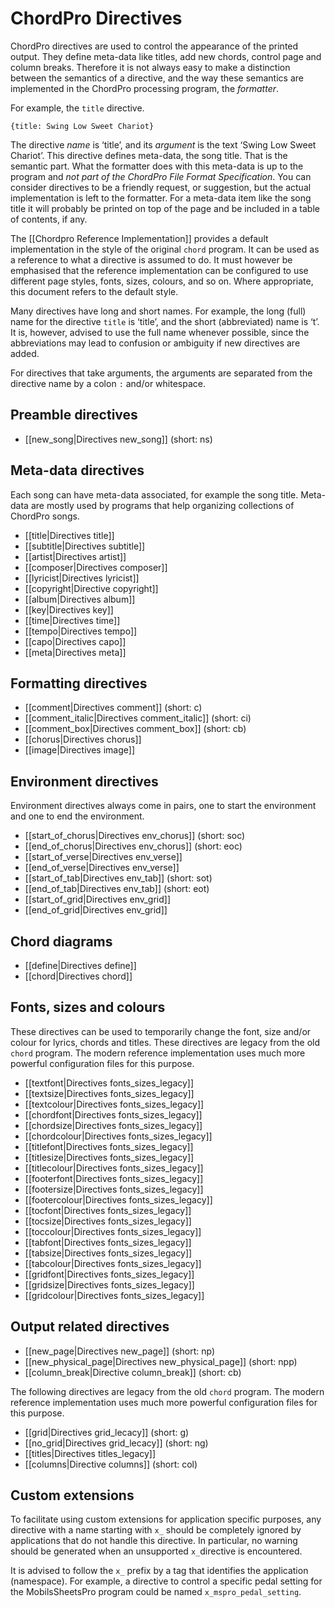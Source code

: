 # ChordPro Directives

ChordPro directives are used to control the appearance of the printed output. They define meta-data like titles, add new chords, control page and column breaks. Therefore it is not always easy to make a distinction between the semantics of a directive, and the way these semantics are implemented in the ChordPro processing program, the _formatter_.

For example, the `title` directive.

    {title: Swing Low Sweet Chariot}

The directive _name_ is ‘title’, and its _argument_ is the text ‘Swing Low Sweet Chariot’. This directive defines meta-data, the song title. That is the semantic part. What the formatter does with this meta-data is up to the program and _not part of the ChordPro File Format Specification_. You can consider directives to be a friendly request, or suggestion, but the actual implementation is left to the formatter. For a meta-data item like the song title it will probably be printed on top of the page and be included in a table of contents, if any.

The [[Chordpro Reference Implementation]] provides a default implementation in the style of the original `chord` program. It can be used as a reference to what a directive is assumed to do. It must however be emphasised that the reference implementation can be configured to use different page styles, fonts, sizes, colours, and so on. Where appropriate, this document refers to the default style.

Many directives have long and short names. For example, the long (full) name for the directive `title` is ‘title’,
and the short (abbreviated) name is ‘t’. It is, however, advised to use the full name whenever possible, since the abbreviations may lead to confusion or ambiguity if new directives are added.

For directives that take arguments, the arguments are separated from the directive name by a colon `:` and/or whitespace.

## Preamble directives

* [[new_song|Directives new_song]] (short: ns)

## Meta-data directives

Each song can have meta-data associated, for example the song title. Meta-data are mostly used by programs that help
organizing collections of ChordPro songs.

* [[title|Directives title]]
* [[subtitle|Directives subtitle]]
* [[artist|Directives artist]]
* [[composer|Directives composer]]
* [[lyricist|Directives lyricist]]
* [[copyright|Directive copyright]]
* [[album|Directives album]]
* [[key|Directives key]]
* [[time|Directives time]]
* [[tempo|Directives tempo]]
* [[capo|Directives capo]]
* [[meta|Directives meta]]

## Formatting directives

* [[comment|Directives comment]] (short: c)
* [[comment_italic|Directives comment_italic]] (short: ci)
* [[comment_box|Directives comment_box]] (short: cb)
* [[chorus|Directives chorus]]
* [[image|Directives image]]

## Environment directives

Environment directives always come in pairs, one to start the environment and one to end the environment.

* [[start_of_chorus|Directives env_chorus]] (short: soc)
* [[end_of_chorus|Directives env_chorus]] (short: eoc)
* [[start_of_verse|Directives env_verse]]
* [[end_of_verse|Directives env_verse]]
* [[start_of_tab|Directives env_tab]] (short: sot)
* [[end_of_tab|Directives env_tab]] (short: eot)
* [[start_of_grid|Directives env_grid]]
* [[end_of_grid|Directives env_grid]]

## Chord diagrams

* [[define|Directives define]]
* [[chord|Directives chord]]

## Fonts, sizes and colours

These directives can be used to temporarily change the font, size and/or colour for lyrics, chords and titles. These directives are legacy from the old `chord` program. The modern reference implementation uses much more powerful configuration files for this purpose.

* [[textfont|Directives fonts_sizes_legacy]]
* [[textsize|Directives fonts_sizes_legacy]]
* [[textcolour|Directives fonts_sizes_legacy]]
* [[chordfont|Directives fonts_sizes_legacy]]
* [[chordsize|Directives fonts_sizes_legacy]]
* [[chordcolour|Directives fonts_sizes_legacy]]
* [[titlefont|Directives fonts_sizes_legacy]]
* [[titlesize|Directives fonts_sizes_legacy]]
* [[titlecolour|Directives fonts_sizes_legacy]]
* [[footerfont|Directives fonts_sizes_legacy]]
* [[footersize|Directives fonts_sizes_legacy]]
* [[footercolour|Directives fonts_sizes_legacy]]
* [[tocfont|Directives fonts_sizes_legacy]]
* [[tocsize|Directives fonts_sizes_legacy]]
* [[toccolour|Directives fonts_sizes_legacy]]
* [[tabfont|Directives fonts_sizes_legacy]]
* [[tabsize|Directives fonts_sizes_legacy]]
* [[tabcolour|Directives fonts_sizes_legacy]]
* [[gridfont|Directives fonts_sizes_legacy]]
* [[gridsize|Directives fonts_sizes_legacy]]
* [[gridcolour|Directives fonts_sizes_legacy]]

## Output related directives

* [[new_page|Directives new_page]] (short: np)
* [[new_physical_page|Directives new_physical_page]] (short: npp)
* [[column_break|Directive column_break]] (short: cb)

The following directives are legacy from the old `chord` program. The modern reference implementation uses much more powerful configuration files for this purpose.

* [[grid|Directives grid_lecacy]] (short: g)
* [[no_grid|Directives grid_lecacy]] (short: ng)
* [[titles|Directives titles_legacy]]
* [[columns|Directive columns]] (short: col)

## Custom extensions

To facilitate using custom extensions for application specific purposes, any directive with a name starting with `x_` should be completely ignored by applications that do not handle this directive. In particular, no warning should be generated when an unsupported `x_`directive is encountered.

It is advised to follow the `x_` prefix by a tag that identifies the application (namespace). For example, a directive  to control a specific pedal setting for the MobilsSheetsPro program could be named `x_mspro_pedal_setting`.
